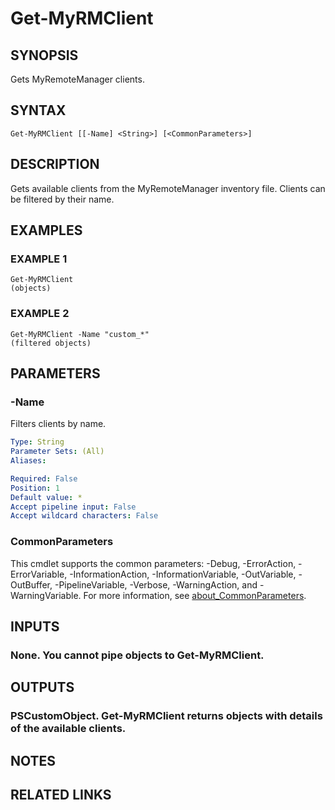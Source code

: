 ﻿---
external help file: MyRemoteManager-help.xml
Module Name: MyRemoteManager
online version:
schema: 2.0.0
---

# Get-MyRMClient

## SYNOPSIS
Gets MyRemoteManager clients.

## SYNTAX

```
Get-MyRMClient [[-Name] <String>] [<CommonParameters>]
```

## DESCRIPTION
Gets available clients from the MyRemoteManager inventory file.
Clients can be filtered by their name.

## EXAMPLES

### EXAMPLE 1
```
Get-MyRMClient
(objects)
```

### EXAMPLE 2
```
Get-MyRMClient -Name "custom_*"
(filtered objects)
```

## PARAMETERS

### -Name
Filters clients by name.

```yaml
Type: String
Parameter Sets: (All)
Aliases:

Required: False
Position: 1
Default value: *
Accept pipeline input: False
Accept wildcard characters: False
```

### CommonParameters
This cmdlet supports the common parameters: -Debug, -ErrorAction, -ErrorVariable, -InformationAction, -InformationVariable, -OutVariable, -OutBuffer, -PipelineVariable, -Verbose, -WarningAction, and -WarningVariable. For more information, see [about_CommonParameters](http://go.microsoft.com/fwlink/?LinkID=113216).

## INPUTS

### None. You cannot pipe objects to Get-MyRMClient.
## OUTPUTS

### PSCustomObject. Get-MyRMClient returns objects with details of the available clients.
## NOTES

## RELATED LINKS
